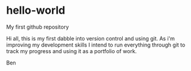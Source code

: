 # hello-world
My first github repository

Hi all, this is my first dabble into version control and using git. As i'm improving my development skills I intend to run everything through git to track my progress and using it as a portfolio of work.

Ben
